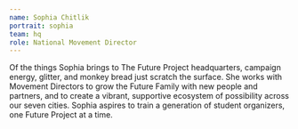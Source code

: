 ```yaml
---
name: Sophia Chitlik
portrait: sophia
team: hq
role: National Movement Director
---
```


Of the things Sophia brings to The Future Project headquarters, campaign energy, glitter, and monkey bread just scratch the surface. She works with Movement Directors to grow the Future Family with new people and partners, and to create a vibrant, supportive ecosystem of possibility across our seven cities. Sophia aspires to train a generation of student organizers, one Future Project at a time. 
